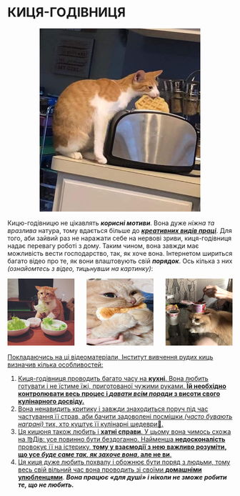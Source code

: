 # **КИЦЯ-ГОДІВНИЦЯ**
<p align="center">
  <img width="360" height="410" src="кг5.jpg">
</p>

Кицю-годівницю не цікавлять _**корисні мотиви**_. Вона дуже _ніжна та вразлива_ натура, тому вдається більше до _**[креативних видів праці](https://uk.wikipedia.org/wiki/%D0%9A%D1%80%D0%B5%D0%B0%D1%82%D0%B8%D0%B2%D0%BD%D1%96_%D1%96%D0%BD%D0%B4%D1%83%D1%81%D1%82%D1%80%D1%96%D1%97)**_. Для того, аби зайвий раз не наражати себе на нервові зриви, киця-годівниця надає перевагу роботі з дому. Таким чином, вона завжди має можливість вести господарство, так, як хоче вона. Інтернетом шириться багато відео про те, як вони влаштовують свій _**порядок**_. Ось кілька з них _(ознайомтесь з відео, тицьнувши на картинку)_:

<a href="https://www.youtube.com/watch?v=i_4zSkdYQLE">
  <img align="left" width="150" height="150" src="кг2.jpg">

<p align="center">
<a href="https://www.youtube.com/watch?v=U2tMRQwDlQU">
  <img src="кг6.jpg" alt="руда киця" width="150" height="150">

<a href="https://www.youtube.com/watch?v=i-AXImNxCAE">
  <img align="right" width="150" height="150" src="кг7.jpg">

Покладаючись на ці відеоматеріали, Інститут вивчення рудих киць визначив кілька особливостей:

1. Киця-годівниця проводить багато часу на **кухні**. Вона любить готувати і не їстиме їжі, приготованої чужими руками. **Їй необхідно контролювати весь процес і _давати всім поради_ з висоти свого кулінарного досвіду.**
2. Вона ненавидить критику і завжди знаходиться поруч під час частування її страв, аби бачити задоволені посмішки _(часто бувають награні)_ тих, хто куштує її кулінарні шедеври🤩.
3. Ця кицюня також любить і **хатні справи**. У цьому вона чимось схожа на ♍Дів: усе повинно бути бездоганно. Найменша **недосконалість** провокує її на істерику, **тому у взаємодії з нею важливо розуміти, що усе _буде саме так, як захоче вона_, але не ви**.
4. Ця киця дуже любить похвалу і обожнює бути поряд з людьми, тому весь свій вільний час вона проводить зі своїми **[домашніми улюбленцями](https://i-pets.com.ua/domashni-ylublenci/#:~:text=%D0%94%D0%BE%D0%BC%D0%B0%D1%88%D0%BD%D1%96%20%D1%83%D0%BB%D1%8E%D0%B1%D0%BB%D0%B5%D0%BD%D1%86%D1%96%2C%20%D0%B0%D0%B1%D0%BE%20%E2%80%9C%D0%B4%D0%BE%D0%BC%D0%B0%D1%88%D0%BD%D1%96%20%D1%82%D0%B2%D0%B0%D1%80%D0%B8%D0%BD%D0%B8,%D1%94%20%D0%B2%D1%96%D1%80%D0%BD%D0%B8%D0%BC%D0%B8%20%D1%81%D1%83%D0%BF%D1%83%D1%82%D0%BD%D0%B8%D0%BA%D0%B0%D0%BC%D0%B8%20%D0%B2%D0%B6%D0%B5%20%D1%81%D1%82%D0%BE%D0%BB%D1%96%D1%82%D1%82%D1%8F%D0%BC%D0%B8.)**. _**Вона працює «для душі» і ніколи не зможе робити те, що не любить.**_

